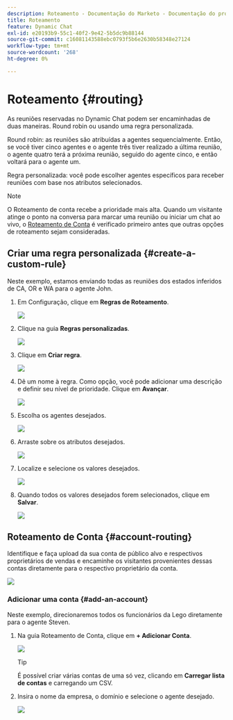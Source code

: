 ```yaml
---
description: Roteamento - Documentação do Marketo - Documentação do produto
title: Roteamento
feature: Dynamic Chat
exl-id: e20193b9-55c1-40f2-9e42-5b5dc9b88144
source-git-commit: c16081143588ebc0793f5b6e2630b58348e27124
workflow-type: tm+mt
source-wordcount: '268'
ht-degree: 0%

---
```


# Roteamento {#routing}

As reuniões reservadas no Dynamic Chat podem ser encaminhadas de duas maneiras. Round robin ou usando uma regra personalizada.

Round robin: as reuniões são atribuídas a agentes sequencialmente. Então, se você tiver cinco agentes e o agente três tiver realizado a última reunião, o agente quatro terá a próxima reunião, seguido do agente cinco, e então voltará para o agente um.

Regra personalizada: você pode escolher agentes específicos para receber reuniões com base nos atributos selecionados.

>[!NOTE]
>
>O Roteamento de conta recebe a prioridade mais alta. Quando um visitante atinge o ponto na conversa para marcar uma reunião ou iniciar um chat ao vivo, o [Roteamento de Conta](#account-routing) é verificado primeiro antes que outras opções de roteamento sejam consideradas.

## Criar uma regra personalizada {#create-a-custom-rule}

Neste exemplo, estamos enviando todas as reuniões dos estados inferidos de CA, OR e WA para o agente John.

1. Em Configuração, clique em **Regras de Roteamento**.

   ![](assets/routing-1.png)

1. Clique na guia **Regras personalizadas**.

   ![](assets/routing-2.png)

1. Clique em **Criar regra**.

   ![](assets/routing-3.png)

1. Dê um nome à regra. Como opção, você pode adicionar uma descrição e definir seu nível de prioridade. Clique em **Avançar**.

   ![](assets/routing-4.png)

1. Escolha os agentes desejados.

   ![](assets/routing-5.png)

1. Arraste sobre os atributos desejados.

   ![](assets/routing-6.png)

1. Localize e selecione os valores desejados.

   ![](assets/routing-7.png)

1. Quando todos os valores desejados forem selecionados, clique em **Salvar**.

   ![](assets/routing-8.png)

## Roteamento de Conta {#account-routing}

Identifique e faça upload da sua conta de público alvo e respectivos proprietários de vendas e encaminhe os visitantes provenientes dessas contas diretamente para o respectivo proprietário da conta.

![](assets/routing-9.png)

### Adicionar uma conta {#add-an-account}

Neste exemplo, direcionaremos todos os funcionários da Lego diretamente para o agente Steven.

1. Na guia Roteamento de Conta, clique em **+ Adicionar Conta**.

   ![](assets/routing-10.png)

   >[!TIP]
   >
   >É possível criar várias contas de uma só vez, clicando em **Carregar lista de contas** e carregando um CSV.

1. Insira o nome da empresa, o domínio e selecione o agente desejado.

   ![](assets/routing-11.png)
